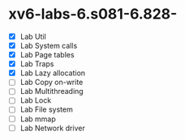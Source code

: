 # xv6-labs-6.s081-6.828-
- [x] Lab Util
- [x] Lab System calls
- [x] Lab Page tables
- [x] Lab Traps
- [x] Lab Lazy allocation
- [ ] Lab Copy on-write
- [ ] Lab Multithreading
- [ ] Lab Lock
- [ ] Lab File system
- [ ] Lab mmap
- [ ] Lab Network driver
